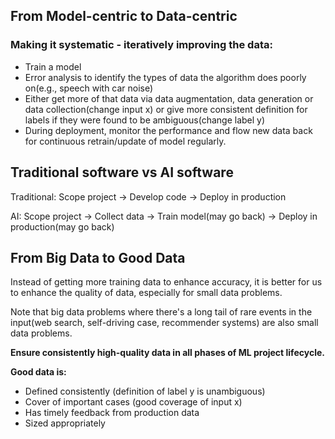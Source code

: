 ## From Model-centric to Data-centric
### Making it systematic - iteratively improving the data:
* Train a model
* Error analysis to identify the types of data the algorithm does poorly on(e.g., speech with car noise)
* Either get more of that data via data augmentation, data generation or data collection(change input x) or give more consistent definition for labels if they were found to be ambiguous(change label y)
* During deployment, monitor the performance and flow new data back for continuous retrain/update of model regularly.

## Traditional software vs AI software
Traditional: Scope project -> Develop code -> Deploy in production

AI: Scope project -> Collect data -> Train model(may go back) -> Deploy in production(may go back)

## From Big Data to Good Data
Instead of getting more training data to enhance accuracy, it is better for us to enhance the quality of data, especially for small data problems.

Note that big data problems where there's a long tail of rare events in the input(web search, self-driving case, recommender systems) are also small data problems.

**Ensure consistently high-quality data in all phases of ML project lifecycle.**

**Good data is:**
* Defined consistently (definition of label y is unambiguous)
* Cover of important cases (good coverage of input x)
* Has timely feedback from production data
* Sized appropriately

